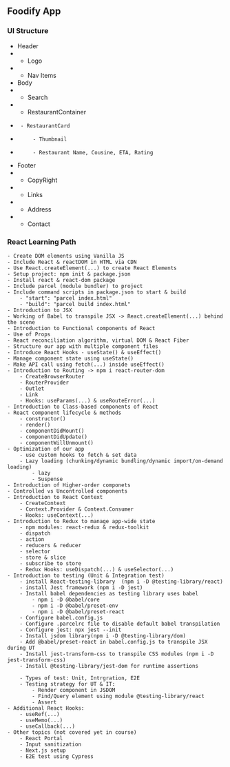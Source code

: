 ## Foodify App

### UI Structure
 * Header
 *  - Logo
 *  - Nav Items
 * Body
 *  - Search
 *  - RestaurantContainer
 *      - RestaurantCard
 *          - Thumbnail
 *          - Restaurant Name, Cousine, ETA, Rating
 * Footer
 *  - CopyRight
 *  - Links
 *  - Address
 *  - Contact


### React Learning Path
    - Create DOM elements using Vanilla JS
    - Include React & reactDOM in HTML via CDN
    - Use React.createElement(...) to create React Elements
    - Setup project: npm init & package.json
    - Install react & react-dom package
    - Include parcel (module bundler) to project
    - Include command scripts in package.json to start & build
        - "start": "parcel index.html"
        - "build": "parcel build index.html"
    - Introduction to JSX
    - Working of Babel to transpile JSX -> React.createElement(...) behind the scene
    - Introduction to Functional components of React
    - Use of Props
    - React reconciliation algorithm, virtual DOM & React Fiber
    - Structure our app with multiple component files
    - Introduce React Hooks - useState() & useEffect()
    - Manage component state using useState()
    - Make API call using fetch(...) inside useEffect()
    - Introduction to Routing -> npm i react-router-dom
        - CreateBrowserRouter
        - RouterProvider
        - Outlet
        - Link
        - Hooks: useParams(...) & useRouteError(...)
    - Introduction to Class-based components of React
    - React component lifecycle & methods
        - constructor()
        - render()
        - componentDidMount()
        - componentDidUpdate()
        - componentWillUnmount()
    - Optimization of our app
        - use custom hooks to fetch & set data
        - Lazy loading (chunking/dynamic bundling/dynamic import/on-demand loading)
            - lazy
            - Suspense
    - Introduction of Higher-order componets
    - Controlled vs Uncontrolled components
    - Introduction to React Context
        - CreateContext
        - Context.Provider & Context.Consumer
        - Hooks: useContext(...)
    - Introduction to Redux to manage app-wide state
        - npm modules: react-redux & redux-toolkit
        - dispatch
        - action
        - reducers & reducer
        - selector
        - store & slice
        - subscribe to store
        - Redux Hooks: useDispatch(...) & useSelector(...)
    - Introduction to testing (Unit & Integration test)
        - install React-testing-library  (npm i -D @testing-library/react)
        - install Jest framework (npm i -D jest)
        - Install babel dependencies as testing library uses babel
            - npm i -D @babel/core
            - npm i -D @babel/preset-env
            - npm i -D @babel/preset-react
        - Configure babel.config.js
        - Configure .parcelrc file to disable default babel transpilation
        - Configure jest: npx jest --init
        - Install jsdom library(npm i -D @testing-library/dom)
        - Add @babel/preset-react in babel.config.js to transpile JSX during UT
        - Install jest-transform-css to transpile CSS modules (npm i -D jest-transform-css)
        - Install @testing-library/jest-dom for runtime assertions

        - Types of test: Unit, Intrgration, E2E
        - Testing strategy for UT & IT: 
            - Render component in JSDOM
            - Find/Query element using module @testing-library/react
            - Assert
    - Additional React Hooks:
        - useRef(...)
        - useMemo(...)
        - useCallback(...)
    - Other topics (not covered yet in course)
        - React Portal
        - Input sanitization
        - Next.js setup
        - E2E test using Cypress
